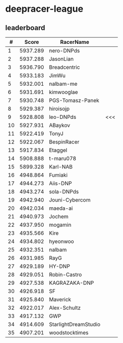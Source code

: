 # deepracer-league

## leaderboard

<!-- leaderboard -->
| # | Score | RacerName |   |
| - | ----- | --------- | - |
| 1 | 5937.289 | nero-DNPds | |
| 2 | 5937.288 | JasonLian | |
| 3 | 5936.790 | Breadcentric | |
| 4 | 5933.183 | JimWu | |
| 5 | 5932.001 | nalbam-me | |
| 6 | 5931.691 | kimwooglae | |
| 7 | 5930.748 | PGS-Tomasz-Panek | |
| 8 | 5929.387 | hiroisojp | |
| 9 | 5928.808 | leo-DNPds | <<< |
| 10 | 5927.931 | ABaykov | |
| 11 | 5922.419 | TonyJ | |
| 12 | 5922.067 | BespinRacer | |
| 13 | 5917.834 | Etaggel | |
| 14 | 5908.888 | t-maru078 | |
| 15 | 5899.328 | Karl-NAB | |
| 16 | 4948.864 | Fumiaki | |
| 17 | 4944.273 | Aiis-DNP | |
| 18 | 4943.274 | sola-DNPds | |
| 19 | 4942.940 | Jouni-Cybercom | |
| 20 | 4942.034 | maeda-ai | |
| 21 | 4940.973 | Jochem | |
| 22 | 4937.950 | mogamin | |
| 23 | 4935.566 | Kire | |
| 24 | 4934.802 | hyeonwoo | |
| 25 | 4932.351 | nalbam | |
| 26 | 4931.985 | RayG | |
| 27 | 4929.189 | HY-DNP | |
| 28 | 4929.051 | Robin-Castro | |
| 29 | 4927.538 | KAGRAZAKA-DNP | |
| 30 | 4926.918 | SF | |
| 31 | 4925.840 | Maverick | |
| 32 | 4922.017 | Alex-Schultz | |
| 33 | 4917.132 | GWP | |
| 34 | 4914.609 | StarlightDreamStudio | |
| 35 | 4907.201 | woodstocktimes | |
